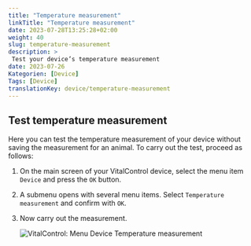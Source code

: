 ```yaml
---
title: "Temperature measurement"
linkTitle: "Temperature measurement"
date: 2023-07-28T13:25:28+02:00
weight: 40
slug: temperature-measurement
description: >
 Test your device’s temperature measurement
date: 2023-07-26
Kategorien: [Device]
Tags: [Device]
translationKey: device/temperature-measurement
---
```

## Test temperature measurement

Here you can test the temperature measurement of your device without saving the measurement for an animal. To carry out the test, proceed as follows:

1. On the main screen of your VitalControl device, select the menu item `Device` and press the `OK` button.

2. A submenu opens with several menu items. Select `Temperature measurement` and confirm with `OK`.

3. Now carry out the measurement.

   ![VitalControl: Menu Device Temperature measurement](../images/temperature.png "Test temperature measurement")
